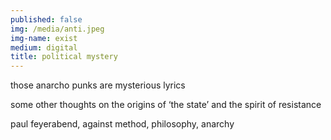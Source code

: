 ```yaml
---
published: false
img: /media/anti.jpeg
img-name: exist
medium: digital
title: political mystery
---
```

  
  
those anarcho punks are mysterious lyrics

some other thoughts on the origins of ‘the state’ and the spirit of resistance

paul feyerabend,  against method, philosophy, anarchy
